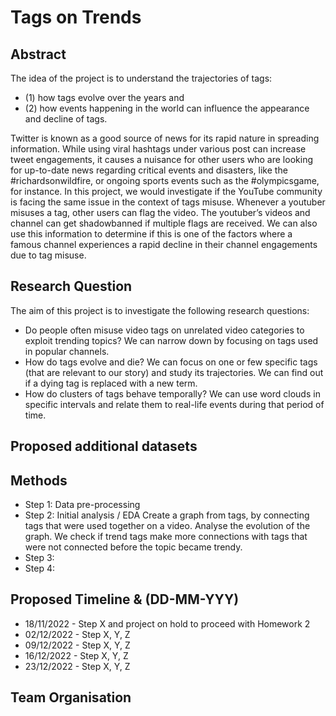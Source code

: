# Tags on Trends

## Abstract 
The idea of the project is to understand the trajectories of tags: 
* (1) how tags evolve over the years and 
* (2) how events happening in the world can influence the appearance and decline of tags.  

Twitter is known as a good source of news for its rapid nature in spreading information. While using viral hashtags under various post can increase tweet engagements, it causes a nuisance for other users who are looking for up-to-date news regarding critical events and disasters, like the #richardsonwildfire, or ongoing sports events such as the #olympicsgame, for instance. In this project, we would investigate if the YouTube community is facing the same issue in the context of tags misuse. Whenever a youtuber misuses a tag, other users can flag the video. The youtuber’s videos and channel can get shadowbanned if multiple flags are received. We can also use this information to determine if this is one of the factors where a famous channel experiences a rapid decline in their channel engagements due to tag misuse. 

## Research Question
The aim of this project is to investigate the following research questions:
* Do people often misuse video tags on unrelated video categories to exploit trending topics? We can narrow down by focusing on tags used in popular channels.
* How do tags evolve and die? We can focus on one or few specific tags (that are relevant to our story) and study its trajectories. We can find out if a dying tag is replaced with a new term.
* How do clusters of tags behave temporally? We can use word clouds in specific intervals and relate them to real-life events during that period of time.

## Proposed additional datasets


## Methods
* Step 1: Data pre-processing
* Step 2: Initial analysis / EDA
Create a graph from tags, by connecting tags that were used together on a video.
Analyse the evolution of the graph.
We check if trend tags make more connections with tags that were not connected before the topic became trendy.
* Step 3: 
* Step 4: 


## Proposed Timeline & (DD-MM-YYY)
* 18/11/2022 - Step X and project on hold to proceed with Homework 2
* 02/12/2022 - Step X, Y, Z
* 09/12/2022 - Step X, Y, Z
* 16/12/2022 - Step X, Y, Z
* 23/12/2022 - Step X, Y, Z

## Team Organisation 
